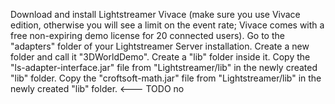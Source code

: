 Download and install Lightstreamer Vivace (make sure you use Vivace edition, otherwise you will see a limit on the event rate; Vivace comes with a free non-expiring demo license for 20 connected users).
Go to the "adapters" folder of your Lightstreamer Server installation. Create a new folder and call it "3DWorldDemo". Create a "lib" folder inside it.
Copy the "ls-adapter-interface.jar" file from "Lightstreamer/lib" in the newly created "lib" folder.
Copy the "croftsoft-math.jar" file from "Lightstreamer/lib" in the newly created "lib" folder. <--- TODO no